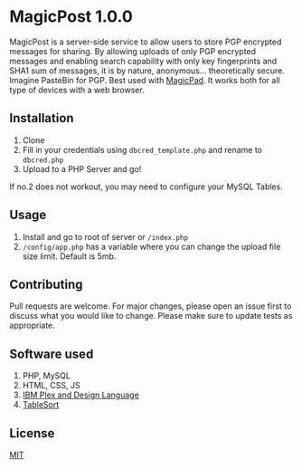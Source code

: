 # MagicPost 1.0.0

MagicPost is a server-side service to allow users to store PGP encrypted messages for sharing. By allowing uploads of only PGP encrypted messages and enabling search capability with only key fingerprints and SHA1 sum of messages, it is by nature, anonymous... theoretically secure. Imagine PasteBin for PGP. Best used with [MagicPad](https://www.magicpad.io). It works both for all type of devices with a web browser.

## Installation

1. Clone
2. Fill in your credentials using `dbcred_template.php` and rename to `dbcred.php`
3. Upload to a PHP Server and go!

If no.2 does not workout, you may need to configure your MySQL Tables.

## Usage

1. Install and go to root of server or `/index.php`
2. `/config/app.php` has a variable where you can change the upload file size limit. Default is 5mb.

## Contributing

Pull requests are welcome. For major changes, please open an issue first to discuss what you would like to change.
Please make sure to update tests as appropriate.

## Software used

1. PHP, MySQL
2. HTML, CSS, JS
3. [IBM Plex and Design Language](https://www.ibm.com/design/language/typography/typeface/)
4. [TableSort](https://github.com/tristen/tablesort)

## License

[MIT](https://choosealicense.com/licenses/mit/)
